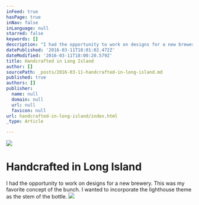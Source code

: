 ```yaml
---
inFeed: true
hasPage: true
inNav: false
inLanguage: null
starred: false
keywords: []
description: "I had the opportunity to work on designs for a new brewery. This was my favorite concept of the bunch. I wanted to incorporate the lighthouse theme as the stem of the bottle.\_"
datePublished: '2016-03-11T18:01:02.472Z'
dateModified: '2016-03-11T18:00:20.579Z'
title: Handcrafted in Long Island
author: []
sourcePath: _posts/2016-03-11-handcrafted-in-long-island.md
published: true
authors: []
publisher:
  name: null
  domain: null
  url: null
  favicon: null
url: handcrafted-in-long-island/index.html
_type: Article

---
```

![](https://s3-us-west-2.amazonaws.com/the-grid-img/p/5cb1d8f9762d492068840ad60adb4781f7c009f4.jpg)

# Handcrafted in Long Island

I had the opportunity to work on designs for a new brewery. This was my favorite concept of the bunch. I wanted to incorporate the lighthouse theme as the stem of the bottle. ![](https://the-grid-user-content.s3-us-west-2.amazonaws.com/576738d8-9eb5-4bb5-bda2-6ae00d61963b.jpg)